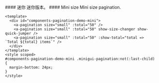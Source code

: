 <cn>
#### 迷你
迷你版本。
</cn>

<us>
#### Mini size
Mini size pagination.
</us>

```vue
<template>
  <div id="components-pagination-demo-mini">
    <a-pagination size="small" :total="50" />
    <a-pagination size="small" :total="50" show-size-changer show-quick-jumper />
    <a-pagination size="small" :total="50" :show-total="total => `Total ${total} items`" />
  </div>
</template>
<style scoped>
#components-pagination-demo-mini .minigui-pagination:not(:last-child) {
  margin-bottom: 24px;
}
</style>
```
